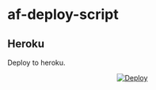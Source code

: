 # af-deploy-script

<!-- ## Railway

[![Deploy on Railway](https://railway.app/button.svg)](https://railway.app/new/template?template=)
<br> -->

## Heroku

Deploy to heroku.
<p align="center">
<a href="https://heroku.com/deploy?template=https://github.com/Harihere007/af-deploy-script">
  <img src="https://www.herokucdn.com/deploy/button.svg" alt="Deploy">
</a>
</p>

